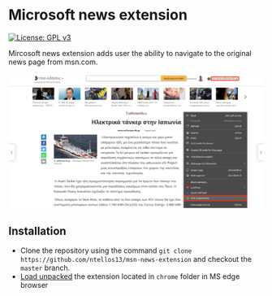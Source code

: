 # Microsoft news extension
[![License: GPL v3](https://img.shields.io/badge/License-GPLv3-blue.svg)](https://www.gnu.org/licenses/gpl-3.0)

Mircosoft news extension adds user the ability to navigate to the original news page from msn.com.

![example](./docs/example.png)

## Installation
- Clone the repository using the command `git clone https://github.com/ntellos13/msn-news-extension` and checkout the `master` branch.
- [Load unpacked](https://docs.microsoft.com/en-us/microsoft-edge/extensions-chromium/getting-started/extension-sideloading) the extension located in `chrome` folder in MS edge browser